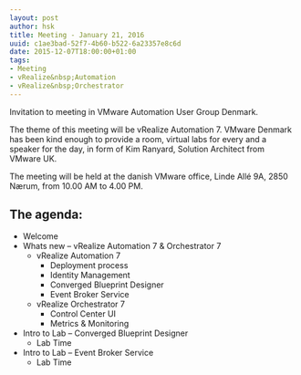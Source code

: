 ```yaml
---
layout: post
author: hsk
title: Meeting - January 21, 2016
uuid: c1ae3bad-52f7-4b60-b522-6a23357e8c6d
date: 2015-12-07T18:00:00+01:00
tags:
- Meeting
- vRealize&nbsp;Automation
- vRealize&nbsp;Orchestrator
---
```

Invitation to meeting in VMware Automation User Group Denmark.

The theme of this meeting will be vRealize Automation 7.
VMware Denmark has been kind enough to provide a room, virtual labs for every and a speaker for the day, in form of Kim Ranyard, Solution Architect from VMware UK<!--break-->.

The meeting will be held at the danish VMware office, Linde Allé 9A, 2850 N&aelig;rum, from 10.00 AM to 4.00 PM.

## The agenda: 
* Welcome 
* Whats new – vRealize Automation 7 & Orchestrator 7
  * vRealize Automation 7
    * Deployment process
    * Identity Management
    * Converged Blueprint Designer
    * Event Broker Service
  * vRealize Orchestrator 7
    * Control Center UI
    * Metrics & Monitoring
* Intro to Lab – Converged Blueprint Designer
  * Lab Time
* Intro to Lab – Event Broker Service
  * Lab Time